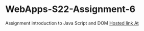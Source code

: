 # WebApps-S22-Assignment-6
Assignment introduction to Java Script and DOM
<a href="https://44-563-web-apps-s22.github.io/webapps-s22-assignment-6-pavankalyanbakkani/"> Hosted link At</a>
